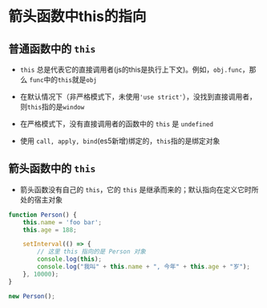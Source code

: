 # 箭头函数中this的指向

## 普通函数中的 `this`

+ `this` 总是代表它的直接调用者(js的this是执行上下文)。例如，`obj.func`，那么 `func`中的`this`就是`obj`

+ 在默认情况下（非严格模式下，未使用`'use strict'`），没找到直接调用者，则`this`指的是`window`

+ 在严格模式下，没有直接调用者的函数中的 `this` 是 `undefined`

+ 使用 `call, apply, bind`(es5新增)绑定的，`this`指的是绑定对象

## 箭头函数中的 `this`

+ 箭头函数没有自己的 `this`，它的 `this` 是继承而来的；默认指向在定义它时所处的宿主对象

```javascript
function Person() {
    this.name = 'foo bar';
    this.age = 188;

    setInterval(() => {
        // 这里 this 指向的是 Person 对象
        console.log(this);
        console.log("我叫" + this.name + ", 今年" + this.age + "岁");
    }, 10000);
}

new Person();
```